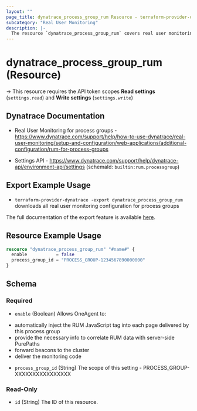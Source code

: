 ```yaml
---
layout: ""
page_title: dynatrace_process_group_rum Resource - terraform-provider-dynatrace"
subcategory: "Real User Monitoring"
description: |-
  The resource `dynatrace_process_group_rum` covers real user monitoring configuration for process groups
---
```


# dynatrace_process_group_rum (Resource)

-> This resource requires the API token scopes **Read settings** (`settings.read`) and **Write settings** (`settings.write`)

## Dynatrace Documentation

- Real User Monitoring for process groups - https://www.dynatrace.com/support/help/how-to-use-dynatrace/real-user-monitoring/setup-and-configuration/web-applications/additional-configuration/rum-for-process-groups

- Settings API - https://www.dynatrace.com/support/help/dynatrace-api/environment-api/settings (schemaId: `builtin:rum.processgroup`)

## Export Example Usage

- `terraform-provider-dynatrace -export dynatrace_process_group_rum` downloads all real user monitoring configuration for process groups

The full documentation of the export feature is available [here](https://registry.terraform.io/providers/dynatrace-oss/dynatrace/latest/docs/guides/export-v2).

## Resource Example Usage

```terraform
resource "dynatrace_process_group_rum" "#name#" {
  enable           = false
  process_group_id = "PROCESS_GROUP-1234567890000000"
}
```

<!-- schema generated by tfplugindocs -->
## Schema

### Required

- `enable` (Boolean) Allows OneAgent to:
* automatically inject the RUM JavaScript tag into each page delivered by this process group
* provide the necessary info to correlate RUM data with server-side PurePaths
* forward beacons to the cluster
* deliver the monitoring code
- `process_group_id` (String) The scope of this setting - PROCESS_GROUP-XXXXXXXXXXXXXXXX

### Read-Only

- `id` (String) The ID of this resource.
 
